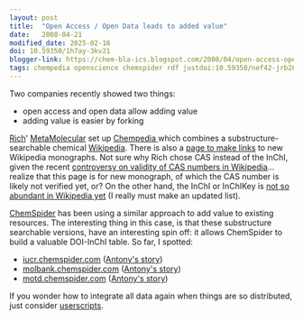 ```yaml
---
layout: post
title:  "Open Access / Open Data leads to added value"
date:   2008-04-21
modified_date: 2025-02-16
doi: 10.59350/1h7ay-3kv21
blogger-link: https://chem-bla-ics.blogspot.com/2008/04/open-access-open-data-leads-to-added.html
tags: chempedia openscience chemspider rdf justdoi:10.59350/nef42-jrb26
---
```


Two companies recently showed two things:

* open access and open data allow adding value
* adding value is easier by forking

[Rich](http://depth-first.com/)' [MetaMolecular](http://metamolecular.com/) set up [Chempedia <i class="fa-solid fa-recycle fa-xs"></i>](https://doi.org/10.59350/nef42-jrb26)
which combines a substructure-searchable chemical [Wikipedia](http://wikipedia.org/). There is also a
[page to make links](http://chempedia.net/articles/new) to new Wikipedia monographs. Not sure why Rich chose CAS instead of the InChI,
given the recent [controversy on validity of CAS numbers in Wikipedia](http://chem-bla-ics.blogspot.com/2008/03/chemical-object-identifier-or-freedom.html)...
realize that this page is for new monograph, of which the CAS number is likely not verified yet, or? On the other hand, the InChI or InChIKey is
[not so abundant in Wikipedia yet](http://chem-bla-ics.blogspot.com/2007/11/molecules-in-wikipedia-without-inchis-3.html) (I really must make an updated list).

[ChemSpider](http://www.chemspider.com/) has been using a similar approach to add value to existing resources. The interesting thing in
this case, is that these substructure searchable versions, have an interesting spin off: it allows ChemSpider to build a valuable
DOI-InChI table. So far, I spotted:

* [iucr.chemspider.com](http://iucr.chemspider.com/) ([Antony's story](http://www.chemspider.com/blog/chemspider-rolls-out-website-connected-to-international-union-of-crystallography.html))
* [molbank.chemspider.com](http://molbank.chemspider.com/) ([Antony's story](http://www.chemspider.com/blog/one-more-dedicated-chemspider-website-molbank.html))
* [motd.chemspider.com](https://chem-bla-ics.blogspot.com/2008/04/motd.chemspider.com) ([Antony's story](http://www.chemspider.com/blog/dedicated-search-pages-for-subsets-of-data.html))

If you wonder how to integrate all data again when things are so distributed, just consider
[userscripts](http://chem-bla-ics.blogspot.com/2007/12/christmas-presents.html).
